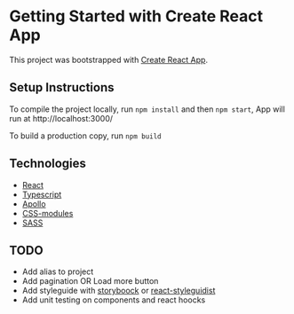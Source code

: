 # Getting Started with Create React App

This project was bootstrapped with [Create React App](https://github.com/facebook/create-react-app).


## Setup Instructions

To compile the project locally, run `npm install` and then `npm start`, App will run at http://localhost:3000/

To build a production copy, run `npm build`


## Technologies
  - [React](https://reactjs.org/)
  - [Typescript](https://www.typescriptlang.org/)
  - [Apollo](https://www.apollographql.com/docs/react/)
  - [CSS-modules](https://github.com/css-modules/css-modules)
  - [SASS](https://sass-lang.com/)


## TODO

 - Add alias to project
 - Add pagination OR Load more button
 - Add styleguide with [storyboock](https://storybook.js.org/) or [react-styleguidist](https://react-styleguidist.js.org/)
 - Add unit testing on components and react hoocks
